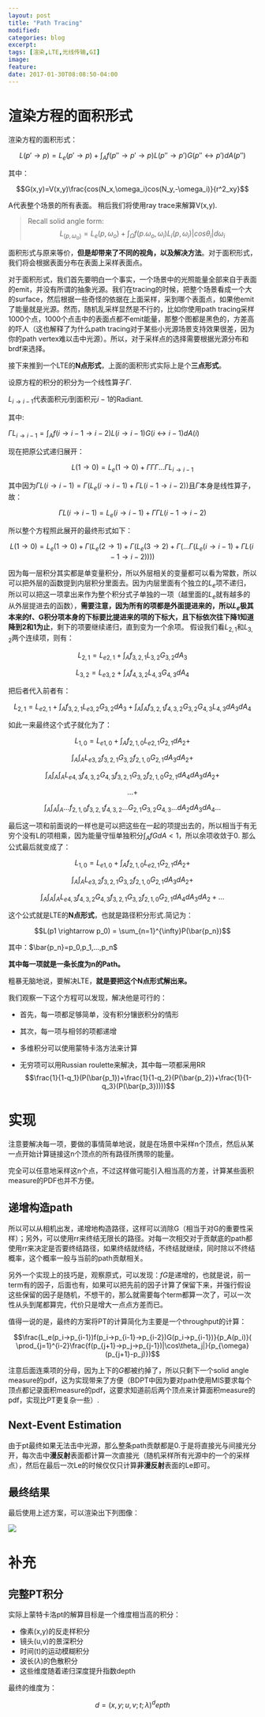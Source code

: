 ```yaml
---
layout: post
title: "Path Tracing"
modified:
categories: blog
excerpt:
tags: [渲染,LTE,光线传输,GI]
image:
feature:
date: 2017-01-30T08:08:50-04:00
---
```


# 渲染方程的面积形式

渲染方程的面积形式：

$$L(p' \rightarrow p)=L_e(p' \rightarrow p)+\int_A f(p'' \rightarrow p' \rightarrow p)L(p'' \rightarrow p')G(p'' \leftrightarrow p')dA(p'')$$

其中：

$$G(x,y)=V(x,y)\frac{cos(N_x,\omega_i)cos(N_y,-\omega_i)}{r^2_xy}$$

A代表整个场景的所有表面。
稍后我们将使用ray trace来解算V(x,y).

>Recall solid angle form:
$$L_(p,\omega_o) = L_e(p,\omega_o) + \int_{\Omega} f(p.\omega_o,\omega_i)L_i(p,\omega_i)|cos\theta_i|d\omega_i$$

面积形式与原来等价，**但是却带来了不同的视角，以及解决方法**。对于面积形式，我们将会根据表面分布在表面上采样表面点。

对于面积形式，我们首先要明白一个事实，一个场景中的光照能量全部来自于表面的emit，并没有所谓的抽象光源。我们在tracing的时候，把整个场景看成一个大的surface，然后根据一些奇怪的依据在上面采样，采到哪个表面点，如果他emit了能量就是光源。然而，随机乱采样显然是不行的，比如你使用path tracing采样1000个点，1000个点击中的表面点都不emit能量，那整个图都是黑色的，方差高的吓人（这也解释了为什么path tracing对于某些小光源场景支持效果很差，因为你的path vertex难以击中光源）。所以，对于采样点的选择需要根据光源分布和brdf来选择。

接下来推到一个LTE的**N点形式**，上面的面积形式实际上是个**三点形式**。

设原方程的积分的积分为一个线性算子$\Gamma$.

$L_{i \rightarrow i-1}$代表面积元$i$到面积元$i-1$的Radiant.

其中:

$\Gamma L_{i\rightarrow i-1} = \int_A f(i \rightarrow i-1 \rightarrow i-2)L(i\rightarrow i-1)G(i \leftrightarrow i-1)dA(i)$

现在把原公式递归展开：

$$L(1 \rightarrow 0) = L_e(1\rightarrow 0) + \Gamma \Gamma \Gamma ... \Gamma L_{i \rightarrow i-1}$$

其中因为$\Gamma L(i \rightarrow i-1) = \Gamma (L_e(i \rightarrow i-1) + \Gamma L(i-1 \rightarrow i-2))$且$\Gamma$本身是线性算子，故：

$$\Gamma L(i \rightarrow i-1) = L_e(i \rightarrow i-1) + \Gamma \Gamma L(i-1 
\rightarrow i-2)$$

所以整个方程照此展开的最终形式如下：

$$L(1 \rightarrow 0) = L_e(1\rightarrow 0) + \Gamma 
(L_e(2 \rightarrow 1) +  \Gamma 
(L_e(3 \rightarrow 2) + \Gamma (
... \Gamma(
 L_e(i \rightarrow i-1) + \Gamma L(i-1 \rightarrow i-2))))$$

因为每一层积分其实都是单变量积分，所以外层相关的变量都可以看为常数，所以可以把外层的函数提到内层积分里面去。因为内层里面有个独立的$L_e$项不递归，所以可以把这一项拿出来作为整个积分式子单独的一项（越里面的$L_e$就有越多的从外层提进去的函数），**需要注意，因为所有的项都是外面提进来的，所以$L_e$极其本来的f、G积分项本身的下标要比提进来的项的下标大，且下标依次往下降1知道降到2和1为止**，剩下的项要继续递归，直到变为一个余项。
假设我们看$L_{2,1}$和$L_{3,2}$两个连续项，则有：

$$L_{2,1} = L_{e2,1} + \int_A f_{3,2,1}L_{3,2}G_{3,2}dA_3$$

$$L_{3,2} = L_{e3,2} + \int_A f_{4,3,2}L_{4,3}G_{4,3}dA_4$$

把后者代入前者有：

$$L_{2,1} = L_{e2,1}+\int_A f_{3,2,1} L_{e3,2} G_{3,2} dA_3 + \int_A \int_A f_{3,2,1}f_{4,3,2}G_{3,2}G_{4,3}L_{4,3} dA_3 dA_4$$

如此一来最终这个式子就化为了：

$$L_{1,0} = L_{e1,0}+\int_A f_{2,1,0} L_{e2,1} G_{2,1} dA_2 + $$

$$\int_A \int_A L_{e3,2}f_{3,2,1}G_{3,2}f_{2,1,0}G_{2,1}dA_3dA_2 +$$

$$\int_A \int_A \int_A L_{e4,3}f_{4,3,2}G_{4,3}f_{3,2,1}G_{3,2}f_{2,1,0}G_{2,1}dA_4dA_3dA_2 + $$

$$... +$$

$$\int_A \int_A \int_A ... f_{2,1,0}f_{3,2,1}f_{4,3,2}...G_{2,1}G_{3,2}G_{4,3}... dA_2dA_3 dA_4...$$

最后这一项和前面说的一样也是可以把这些在一起的项提出去的，所以相当于有无穷个没有L的项相乘，因为能量守恒单独积分$\int_A fG dA < 1$，所以余项收敛于0.
那么公式最后就变成了：

$$L_{1,0} = L_{e1,0}+\int_A f_{2,1,0} L_{e2,1} G_{2,1} dA_2 + $$

$$\int_A \int_A L_{e3,2}f_{3,2,1}G_{3,2}f_{2,1,0}G_{2,1}dA_3dA_2 +$$

$$\int_A \int_A \int_A L_{e4,3}f_{4,3,2}G_{4,3}f_{3,2,1}G_{3,2}f_{2,1,0}G_{2,1}dA_4dA_3dA_2 + ...$$

这个公式就是LTE的**N点形式**，也就是路径积分形式.简记为：

$$L(p1 \rightarrow p_0) = \sum_{n=1}^{\infty}P(\bar{p_n})$$

其中：$\bar{p_n}=p_0,p_1,...,p_n$

**其中每一项就是一条长度为n的Path。**

粗暴无脑地说，要解决LTE，**就是要把这个N点形式解出来。**

我们观察一下这个方程可以发现，解决他是可行的：

-   首先，每一项都足够简单，没有积分镶嵌积分的情形

-   其次，每一项与相邻的项都递增

-   多维积分可以使用蒙特卡洛方法来计算

-   无穷项可以用Russian roulette来解决，其中每一项都采用RR
    $$\frac{1}{1-q_1}(P(\bar{p_1})+\frac{1}{1-q_2}(P(\bar{p_2})+\frac{1}{1-q_3}(P(\bar{p_3}))))$$


# 实现

注意要解决每一项，要做的事情简单地说，就是在场景中采样n个顶点，然后从某一点开始计算链接这n个顶点的所有路径所携带的能量。

完全可以任意地采样这n个点，不过这样做可能引入相当高的方差，计算某些面积measure的PDF也并不方便。

## 递增构造path
所以可以从相机出发，递增地构造路径，这样可以消除G（相当于对G的重要性采样）；另外，可以使用rr来终结无限长的路径。对每一次相交对于贡献底的path都使用rr来决定是否要终结路径，如果终结就终结，不终结就继续，同时除以不终结概率，这个概率一般与当前的path贡献相关。

另外一个实现上的技巧是，观察原式，可以发现：$fG$是递增的，也就是说，前一term有的因子，后面也有，如果可以把先前的因子计算了保留下来，并强行假设这些保留的因子是随机，不想干的，那么就需要每个term都算一次了，可以一次性从头到尾都算完，代价只是增大一点点方差而已。

值得一说的是，最终的方案将PT的计算简化为主要是一个throughput的计算：

$$\frac{L_e(p_i->p_{i-1})f(p_i->p_{i-1}->p_{i-2})G(p_i->p_{i-1})}{p_A(p_i)}(
\prod_{j=1}^{i-2}\frac{f(p_{j+1}->p_j->p_{j-1})|\cos\theta_j|}{p_{\omega}(p_{j+1}-p_j)})$$

注意后面连乘项的分母，因为上下的$G$都被约掉了，所以只剩下一个solid angle measure的pdf，这为实现带来了方便（BDPT中因为要对path使用MIS要求每个顶点都记录面积measure的pdf，这要求知道前后两个顶点来计算面积measure的pdf，实现比PT更复杂一些）.

## Next-Event Estimation

由于pt最终如果无法击中光源，那么整条path贡献都是0.于是将直接光与间接光分开，每次击中**漫反射**表面都计算一次直接光（随机采样所有光源中的一个的采样点），然后在最后一次Le的时候仅仅只计算**非漫反射**表面的Le即可。

## 最终结果

最后使用上述方案，可以渲染出下列图像：

![](https://github.com/wubugui/FXXKTracer/raw/master/pic/mat1.png)

# 补充

## 完整PT积分

实际上蒙特卡洛pt的解算目标是一个维度相当高的积分：

-   像素(x,y)的反走样积分
-   镜头(u,v)的景深积分
-   时间(t)的运动模糊积分
-   波长($\lambda$)的色散积分
-   这些维度随着递归深度提升指数depth


最终的维度为：

$$d = (x,y;u,v;t;\lambda)^depth$$


